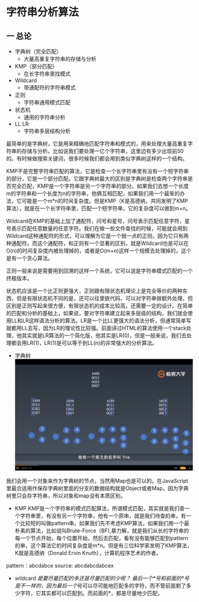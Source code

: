 # 字符串分析算法

## 一 总论

- 字典树（完全匹配）
    - 大量高重复字符串的存储与分析
- KMP（部分匹配）
    - 在长字符串里找模式
- Wildcard
    - 带通配符的字符串模式
- 正则
    - 字符串通用模式匹配
- 状态机
    - 通用的字符串分析
- LL LR
    - 字符串多层结构分析

最简单的是字典树，它是用来精确地匹配字符串和模式的，用来处理大量高重复字符串的存储与分析。比如说我们要处理一亿个字符串，这里边有多少出现前50的。有时候做搜索关键词，很多时候我们都会用到类似字典树这样的一个结构。

KMP不是完整字符串匹配的算法，它是检查一个长字符串里有没有一个短字符串的部分，它是一个部分匹配。它跟字典树最大的区别是字典树是检查两个字符串是否完全匹配，KMP是一个字符串是另一个字符串的部分。如果我们去想一个长度m的字符串和一个长度为n的字符串，他俩互相匹配，如果我们用一个最笨的办法，它可能是一个m*n的时间复杂度。但是KMP（K是高德纳，共同发明了KMP算法），就是在一个长字符串里，匹配一个短字符串，它的复杂度可以做到m+n。

Wildcard在KMP的基础上加了通配符，问号和星号，问号表示匹配任意字符，星号表示匹配任意数量的任意字符。我们在做一些文件查找的时候，可能就会用到Wildcard这种通配符的形式，可以理解为它是一个弱一点的正则，因为它只有两种通配符。而这个通配符，和正则有一个显著的区别，就是Wildcard也是可以在O(n)的时间复杂度内被处理掉的，或者是O(m+n)这样一个规模去处理掉的，这个是有一个贪心算法。

正则一般来说是需要用到回溯的这样一个系统，它可以说是字符串模式匹配的一个终极版本。

状态机应该是一个比正则更强大，正则跟有限状态机理论上是完全等价的两种东西，但是有限状态机不同的是，还可以往里嵌代码，可以对字符串做额外处理，但区别是正则写起来很方便，有限状态机的成本比较高，还需要一定的设计。在简单的匹配和分析的基础上，如果说，要对字符串建立起来多层级的结构，我们就会使用LL和LR这样语法分析的算法。LR是一个比LL更强大的语法分析，但通常简单写就都用LL去写，因为LR的理论性比较强。前面讲过HTML的算法使用一个stack处理，他其实就是LR算法的一个简化版，他其实是LR(0)，但是一般来说，我们去处理都会用LR(1)，LR(1)是可以等于到LL(n)的非常强大的分析算法。

- 字典树
![avatar](img/字典树.png)

我们会用一个对象来作为字典树的节点，当然用Map也是可以的。在JavaScript里最合适用作保存字典树里面的分支的数据结构就是Object或者Map，因为字典树里只会存字符串，所以对象和map没有本质区别。

- KMP
KMP是一个字符串的模式匹配算法，所谓模式匹配，其实就是我们查一个字符串里，有没有另一个字符串，他有一个原串，就是我们待查的串，有一个比较短的叫做pattern串。如果我们先不考虑KMP算法，如果我们用一个最朴素的算法，比如说叫Brute-Force（BF),暴力解，就是我们从长的字符串的每一个节点开始，每个位置开始，然后去匹配，看有没有能够匹配到pattern的串，这个算法它的时间复杂度是m*n。但是有三位科学家发明了KMP算法，K就是高德纳（Donald Ervin Knuth），计算机程序艺术的作者。

pattern：abcdabce
source: abcdabcdabcex

- wildcard
*是要尽量匹配的多还是尽量匹配的少呢？
最后一个\*号和前面的\*号是不一样的，因为最后一个*号可以尽可能地匹配多的字符，而不管前面剩了多少字符，它其实都可以匹配到。而前面的\*，都是尽量地少匹配，